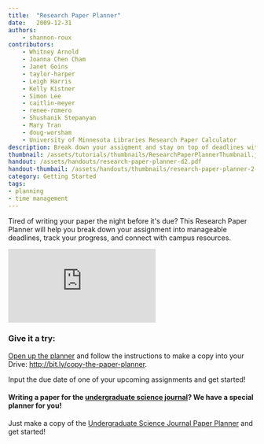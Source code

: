 ```yaml
---
title:  "Research Paper Planner"
date:   2009-12-31
authors:
    - shannon-roux
contributors:
    - Whitney Arnold
    - Joanna Chen Cham
    - Janet Goins
    - taylor-harper
    - Leigh Harris
    - Kelly Kistner
    - Simon Lee
    - caitlin-meyer
    - renee-romero
    - Shushanik Stepanyan
    - Mary Tran
    - doug-worsham
    - University of Minnesota Libraries Research Paper Calculator
description: Break down your assigment and stay on top of deadlines with this useful planner!! 
thumbnail: /assets/tutorials/thumbnails/ResearchPaperPlannerThumbnail.jpg
handout: /assets/handouts/research-paper-planner-d2.pdf
handout-thumbail: /assets/handouts/thumbnails/research-paper-planner-2-tn.png
category: Getting Started
tags:
- planning
- time management
---
```


<p>Tired of writing your paper the night before it's due? This Research Paper Planner will help you break down your assignment into manageable deadlines, track your progress, and connect with campus resources.</p>

<div class="embed-responsive embed-responsive-16by9">
  <iframe class="embed-responsive-item" src="https://www.youtube.com/embed/hhv8PIFHvek" frameborder="0" allowfullscreen></iframe>
</div>

<h3 class="mt-3">Give it a try:</h3>

<p ><a href="https://docs.google.com/spreadsheets/d/1lbyfLTPHUQWUuQWYNh9sEMSVeTSsIl3hIvTGUmmjA68/copy" target="_blank">Open up the planner</a> and follow the instructions to make a copy into your Drive: <a href="https://docs.google.com/spreadsheets/d/1lbyfLTPHUQWUuQWYNh9sEMSVeTSsIl3hIvTGUmmjA68/copy" target="_blank">http://bit.ly/copy-the-paper-planner</a>.
<p >Input the due date of one of your upcoming assignments and get started!</p>
<h4>Writing a paper for the <a href="https://uclausj.weebly.com/">undergraduate science journal</a>? We have a special planner for you!</h4>
<p>Just make a copy of the <a href="https://docs.google.com/spreadsheets/d/15cwDTiDNmZRcY_RtIrdNBGY2Qxb2MptUD9XP_4W08J0/copy" target="_blank">Undergraduate Science Journal Paper Planner</a> and get started!</p>
